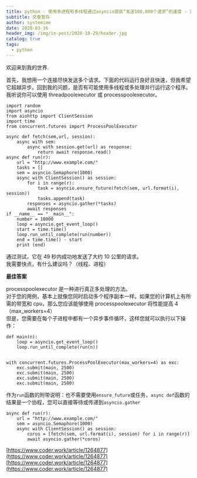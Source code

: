 ```yaml
---
title: python - 使用多进程和多线程通过asyncio提高“发送100,000个请求”的速度 - IT工具网
subtitle: 文章暂存
author: systemime
date: 2020-03-16
header_img: /img/in-post/2020-10-29/header.jpg
catalog: true
tags:
  - python
---
```


欢迎来到我的世界.

<!-- more -->

首先，我想用一个连接尽快发送多个请求。下面的代码运行良好且快速，但我希望它超越异步。回到我的问题，是否有可能使用多线程或多处理并行运行这个程序。我听说你可以使用 threadpoolexecutor 或 processpoolexecutor。  

```null
import random
import asyncio
from aiohttp import ClientSession
import time
from concurrent.futures import ProcessPoolExecutor

async def fetch(sem,url, session):
    async with sem:
        async with session.get(url) as response:
            return await response.read()
async def run(r):
    url = "http://www.example.com/"
    tasks = []
    sem = asyncio.Semaphore(1000)
    async with ClientSession() as session:
        for i in range(r):
            task = asyncio.ensure_future(fetch(sem, url.format(i), session)) 
            tasks.append(task)
        responses = asyncio.gather(*tasks)
        await responses
if __name__ == "__main__":
    number = 10000
    loop = asyncio.get_event_loop()
    start = time.time()
    loop.run_until_complete(run(number))
    end = time.time() - start
    print (end)
```

通过测试，它在 49 秒内成功地发送了大约 10 公里的请求。  
我需要快点，有什么建议吗？（线程、进程）

**最佳答案**

processpoolexecutor 是一种进行真正多处理的方法。  
对于您的用例，基本上就像您同时启动多个程序副本一样。如果您的计算机上有所需的带宽和 cpu，那么您应该能够使用 processpoolexecutor 将性能提高 4（max_workers=4）  
但是，您需要在每个子进程中都有一个异步事件循环，这样您就可以执行以下操作：  

```null
def main(n):
    loop = asyncio.get_event_loop()
    loop.run_until_complete(run(n))


with concurrent.futures.ProcessPoolExecutor(max_workers=4) as exc:
    exc.submit(main, 2500)
    exc.submit(main, 2500)
    exc.submit(main, 2500)
    exc.submit(main, 2500)
```

作为`run`函数的附带说明：也不需要使用`ensure_future`或任务，`async def`函数的结果是一个协程，您可以直接等待或传递到`asyncio.gather`

```null
async def run(r):
    url = "http://www.example.com/"
    sem = asyncio.Semaphore(1000)
    async with ClientSession() as session:
        coros = [fetch(sem, url.format(i), session) for i in range(r)]
        await asyncio.gather(*coros)
```

 [https://www.coder.work/article/1264877](https://www.coder.work/article/1264877) 
 [https://www.coder.work/article/1264877](https://www.coder.work/article/1264877)
